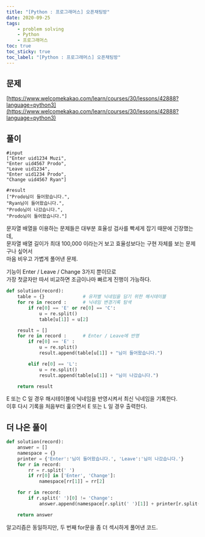 ```yaml
---
title: "[Python : 프로그래머스] 오픈채팅방"
date: 2020-09-25
tags:
    - problem solving
    - Python
    - 프로그래머스
toc: true
toc_sticky: true
toc_label: "[Python : 프로그래머스] 오픈채팅방"
---
```

## 문제
[https://www.welcomekakao.com/learn/courses/30/lessons/42888?language=python3](https://www.welcomekakao.com/learn/courses/30/lessons/42888?language=python3)
## 풀이
```
#input
["Enter uid1234 Muzi",
"Enter uid4567 Prodo",
"Leave uid1234",
"Enter uid1234 Prodo",
"Change uid4567 Ryan"]

#result
["Prodo님이 들어왔습니다.",
"Ryan님이 들어왔습니다.",
"Prodo님이 나갔습니다.",
"Prodo님이 들어왔습니다."]
```
문자열 배열을 이용하는 문제들은 대부분 효율성 검사를 빡세게 잡기 때문에 긴장했는데,  
문자열 배열 길이가 최대 100,000 이라는거 보고 효율성보다는 구현 자체를 보는 문제구나 싶어서  
마음 비우고 가볍게 풀어낸 문제.  
  
기능이 Enter / Leave / Change 3가지 뿐이므로  
가장 첫글자만 따서 비교하면 조금이나마 빠르게 진행이 가능하다.  
```python
def solution(record):
    table = {}              # 유저별 닉네임을 담기 위한 해시테이블
    for re in record :      # 닉네임 변경기록 탐색
        if re[0] == 'E' or re[0] == 'C':
            u = re.split()
            table[u[1]] = u[2]

    result = []
    for re in record :      # Enter / Leave에 반영
        if re[0] == 'E' :
            u = re.split()
            result.append(table[u[1]] + "님이 들어왔습니다.")

        elif re[0] == 'L':
            u = re.split()
            result.append(table[u[1]] + "님이 나갔습니다.")

    return result
```
E 또는 C 일 경우 해시테이블에 닉네임을 반영시켜서 최신 닉네임을 기록한다.  
이후 다시 기록을 처음부터 훑으면서 E 또는 L 일 경우 출력한다.  
  
## 더 나은 풀이
```python
def solution(record):
    answer = []
    namespace = {}
    printer = {'Enter':'님이 들어왔습니다.', 'Leave':'님이 나갔습니다.'}
    for r in record:
        rr = r.split(' ')
        if rr[0] in ['Enter', 'Change']:
            namespace[rr[1]] = rr[2]

    for r in record:
        if r.split(' ')[0] != 'Change':
            answer.append(namespace[r.split(' ')[1]] + printer[r.split(' ')[0]])

    return answer
```
알고리즘은 동일하지만, 두 번째 for문을 좀 더 섹시하게 풀어낸 코드.  